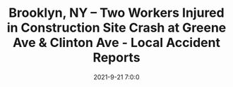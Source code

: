 ---
"title": "Brooklyn, NY – Two Workers Injured in Construction Site Crash at Greene Ave & Clinton Ave - Local Accident Reports"
"date": "2021-9-21 7:0:0"
"feed_name": "GOOGLENEWSCONSTRUCTION"
"feed_website": "https://news.google.com/search?q=construction%2Bincident&hl=en-US&gl=US&ceid=US:en"
"feed_rss": "https://news.google.com/rss/search?q=construction%2Bincident&hl=en-US&gl=US&ceid=US:en"
"link": "https://localaccidentreports.com/brooklyn-ny-two-workers-injured-in-construction-site-crash-at-greene-ave-clinton-ave/"
"source": "{'href': 'https://localaccidentreports.com', 'title': 'Local Accident Reports'}"
"file": "_posts/2021-1-1-600e64514a1b6064db358aa265a91a1fc75d15ef.md"
"accident": "1"
"drilling": "1"
"dead": "0"
"injured": "2"
"arrested": "0"
"where": "construction site"
"causes": "crash"
"place": "brooklyn"
"place_uri": "http://en.wikipedia.org/wiki/Brooklyn"
---